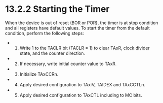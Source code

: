 # 13.2.2 Starting the Timer

When the device is out of reset (BOR or POR), the timer is at stop condition and all registers have default values. To start the timer from the default condition, perform the following steps:

- 1. Write 1 to the TACLR bit (TACLR = 1) to clear TAxR, clock divider state, and the counter direction.
- 2. If necessary, write initial counter value to TAxR.
- 3. Initialize TAxCCRn.
- 4. Apply desired configuration to TAxIV, TAIDEX and TAxCCTLn.
- 5. Apply desired configuration to TAxCTL including to MC bits.
